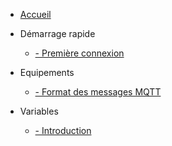 * [Accueil](/)

* Démarrage rapide
    * [   - Première connexion](/demarrageRapide/premiereConnexion.md)

* Equipements
    * [   - Format des messages MQTT](/Equipements/formatMqtt.md)

* Variables
    * [   - Introduction](/Variables/introduction.md)